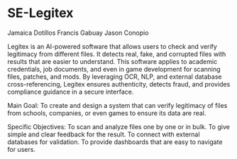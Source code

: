 # SE-Legitex
Jamaica Dotillos  Francis Gabuay  Jason Conopio

Legitex is an AI-powered software that allows users to check and verify legitimacy from different files. It detects real, fake, and corrupted files with results that are easier to understand. This software applies to academic credentials, job documents, and even in game development for scanning files, patches, and mods. By leveraging OCR, NLP, and external database cross-referencing, Legitex ensures authenticity, detects fraud, and provides compliance guidance in a secure interface.

Main Goal:
 To create and design a system that can verify legitimacy of files from schools, companies, or even games to ensure its data are real. 

Specific Objectives:
To scan and analyze files one by one or in bulk.
To give simple and clear feedback for the result.
To connect with external databases for validation.
To provide dashboards that are easy to navigate for users.
